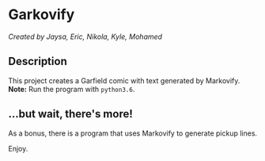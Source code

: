# Garkovify
_Created by Jaysa, Eric, Nikola, Kyle, Mohamed_


## Description
This project creates a Garfield comic with text generated by Markovify. 
**Note:** Run the program with ```python3.6```.


## ...but wait, there's more!
As a bonus, there is a program that uses Markovify to generate pickup lines. 

Enjoy.
